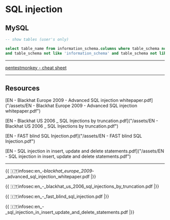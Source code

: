 # SQL injection

## MySQL

```sql
-- show tables (user's only)

select table_name from information_schema.columns where table_schema not like 'mysql' \
and table_schema not like 'information_schema' and table_schema not like 'performance_schema';
```

---

[pentestmonkey - cheat sheet](http://pentestmonkey.net/cheat-sheet/sql-injection/mysql-sql-injection-cheat-sheet)

---

## Resources

[EN - Blackhat Europe 2009 - Advanced SQL injection whitepaper.pdf]("/assets/EN - Blackhat Europe 2009 - Advanced SQL injection whitepaper.pdf")

[EN - Blackhat US 2006 _ SQL Injections by truncation.pdf]("/assets/EN - Blackhat US 2006 _ SQL Injections by truncation.pdf")

[EN - FAST blind SQL Injection.pdf]("/assets/EN - FAST blind SQL Injection.pdf")

[EN - SQL injection in insert, update and delete statements.pdf]("/assets/EN - SQL injection in insert, update and delete statements.pdf")

---

{{ :it:infosec:en_-_blackhat_europe_2009_-_advanced_sql_injection_whitepaper.pdf |}}

{{ :it:infosec:en_-_blackhat_us_2006_sql_injections_by_truncation.pdf |}}

{{ :it:infosec:en_-_fast_blind_sql_injection.pdf |}}

{{ :it:infosec:en_-_sql_injection_in_insert_update_and_delete_statements.pdf |}}
